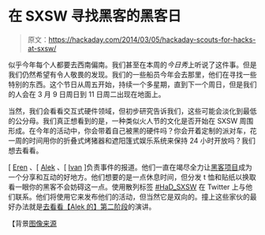 # 在 SXSW 寻找黑客的黑客日

> 原文：<https://hackaday.com/2014/03/05/hackaday-scouts-for-hacks-at-sxsw/>

似乎今年每个人都要去西南偏南。我们甚至在本周的*今日秀*上听说了这件事。但是我们仍然希望有令人敬畏的发现。我们的一些船员今年会去那里，他们在寻找一些特别的东西。这个节日从周五开始，持续一个多星期，直到下一个周日，但是我们的人会在 3 月 9 日周日到 11 日周二出现在地面上。

当然，我们会看看交互式硬件领域，但初步研究告诉我们，这些可能会淡化到最低的公分母。我们真正想看到的是，一种类似火人节的文化是否开始在 SXSW 周围形成。在今年的活动中，你会带着自己被黑的硬件吗？你会开着定制的派对车，花一周的时间用你的折叠式烤猪器和遮阳篷式娱乐系统来保持 24 小时开放吗？我们想去看看。

[ [Eren](https://twitter.com/erenemre/) 、[ [Alek](https://twitter.com/randomwalks) 、[ [Ivan](https://twitter.com/kopipejst) ]负责事件的报道。他们一直在竭尽全力让[黑客项目](http://projects.hackaday.com/)成为一个分享和互动的好地方。他们想要的是一点休息时间，但分发 t 恤和贴纸以换取看一眼你的黑客不会妨碍这一点。使用散列标签 [#HaD_SXSW](https://twitter.com/search?q=%23HaD_SXSW) 在 Twitter 上与他们联系。他们将使用它来发布他们的活动，但当然它是双向的。撞上这些家伙的最好办法就是[去看看【Alek 的】第二阶段](http://stagetwo.splashthat.com/)的演讲。

【背景[图像来源](http://commons.wikimedia.org/wiki/File:Sixth_street_during_SXSW_Austin.JPG)
